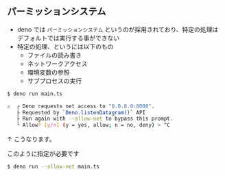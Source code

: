 ## パーミッションシステム

- deno では `パーミッションシステム` というのが採用されており、特定の処理はデフォルトでは実行する事ができない
- 特定の処理、というには以下のもの
    - ファイルの読み書き
    - ネットワークアクセス
    - 環境変数の参照
    - サブプロセスの実行

```bash
$ deno run main.ts

⚠️  ┌ Deno requests net access to "0.0.0.0:8000".
   ├ Requested by `Deno.listenDatagram()` API
   ├ Run again with --allow-net to bypass this prompt.
   └ Allow? [y/n] (y = yes, allow; n = no, deny) > ^C
```

↑ こうなります。

このように指定が必要です

```bash
$ deno run --allow-net main.ts
```
